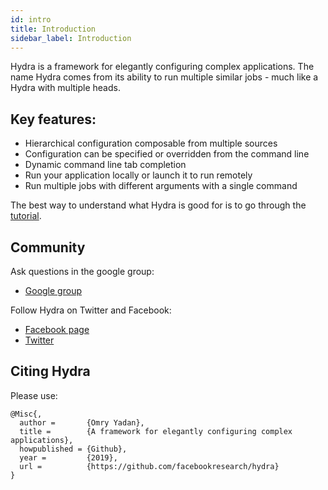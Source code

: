 ```yaml
---
id: intro
title: Introduction
sidebar_label: Introduction
---
```

Hydra is a framework for elegantly configuring complex applications.
The name Hydra comes from its ability to run multiple similar jobs - much like a Hydra with
multiple heads.

## Key features:

* Hierarchical configuration composable from multiple sources
* Configuration can be specified or overridden from the command line
* Dynamic command line tab completion
* Run your application locally or launch it to run remotely
* Run multiple jobs with different arguments with a single command

The best way to understand what Hydra is good for is to go through the [tutorial](tutorial/simple_cli/).

## Community
Ask questions in the google group:
* [Google group](https://groups.google.com/forum/#!forum/hydra_cli)

Follow Hydra on Twitter and Facebook:
* [Facebook page](https://www.facebook.com/Hydra-Framework-109364473802509/)
* [Twitter](https://twitter.com/Hydra_Framework)


## Citing Hydra
Please use:
```text
@Misc{,
  author =       {Omry Yadan},
  title =        {A framework for elegantly configuring complex applications},
  howpublished = {Github},
  year =         {2019},
  url =          {https://github.com/facebookresearch/hydra}
}
```
